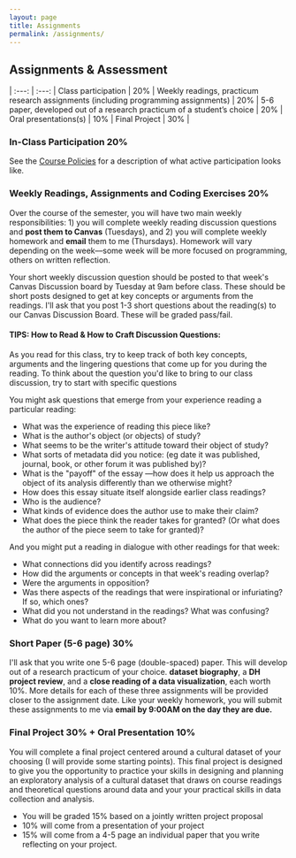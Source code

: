 ```yaml
---
layout: page
title: Assignments
permalink: /assignments/
---
```


## Assignments & Assessment 
 

| :---: | :---: |
Class participation | 20% |
Weekly readings, practicum research assignments (including programming assignments) | 20% |
5-6 paper, developed out of a research practicum of a student’s choice | 20% |
Oral presentations(s)  | 10% |
Final Project | 30% |


### In-Class Participation 20%

See the [Course Policies](https://sceckert.github.io/IntroDHSpring2021/policies) for a description of what active participation looks like.

### Weekly Readings, Assignments and Coding Exercises 20% 

Over the course of the semester, you will have two main weekly responsibilities: 1) you will complete weekly reading discussion questions and **post them to Canvas** (Tuesdays), and 2) you will complete weekly homework and **email** them to me (Thursdays). Homework  will vary depending on the week––some week will be more focused on programming, others on written reflection. 

Your short weekly discussion question should be posted to that week's Canvas Discussion board by Tuesday at 9am before class. These should be short posts designed to get at key concepts or arguments from the readings. I'll ask that you post 1-3 short questions about the reading(s) to our Canvas Discussion Board. These will be graded pass/fail.

#### TIPS: How to Read & How to Craft Discussion Questions:

As you read for this class, try to keep track of both key concepts, arguments and the lingering questions that come up for you during the reading. To think about the question you'd like to bring to our class discussion, try to start with specific questions

You might ask questions that emerge from your experience reading a particular reading: 

- What was the experience of reading this piece like? 
- What is the author's object (or objects) of study?
- What seems to be the writer's attitude toward their object of study?
- What sorts of metadata did you notice: (eg date it was published, journal, book, or other forum it was published by)?
- What is the "payoff" of the essay ––how does it help us approach the object of its analysis differently than we otherwise might? 
- How does this essay situate itself alongside earlier class readings?
- Who is the audience?
- What kinds of evidence does the author use to make their claim?
- What does the piece think the reader takes for granted? (Or what does the author of the piece seem to take for granted)?

And you might put a reading in dialogue with other readings for that week: 

- What connections did you identify across readings?
-  How did the arguments or concepts in that week's reading overlap? 
- Were the arguments in opposition?
- Was there aspects of the readings that were inspirational or infuriating? If so, which ones?
-  What did you not understand in the readings? What was confusing?
-  What do you want to learn more about?



### Short Paper (5-6 page)  30%

I'll ask that you write one 5-6 page  (double-spaced) paper. This will develop out of a research practicum of your choice.  **dataset biography**, a **DH project review**, and a **close reading of a data visualization**, each worth 10%. More details for each of these three assignments will be provided closer to the assignment date. Like your weekly homework, you will submit these assignments to me via **email by 9:00AM on the day they are due.**


### Final Project 30% + Oral Presentation 10%


You will complete a final project centered around a cultural dataset of your choosing (I will provide some starting points). This final project is designed to give you the opportunity to practice your skills in designing and planning an exploratory analysis of a cultural dataset that draws on course readings and theoretical questions around data and your your practical skills in data collection and analysis.

-  You will be graded 15% based on a jointly written project proposal
- 10% will come from a presentation of your project
- 15% will come from a 4-5 page an individual paper that you write reflecting on your project.
